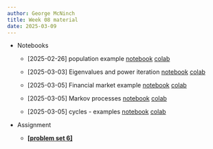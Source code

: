 ```yaml
---
author: George McNinch
title: Week 08 material
date: 2025-03-09
---
```


- Notebooks
  - [2025-02-26] population example
    [notebook](/course-content/week08-00--population.ipynb)
	[colab](https://colab.research.google.com/github/gmcninch-tufts/2025-Sp-Math087/blob/main/course-content/week08-00--population.ipynb)
  
  - [2025-03-03] Eigenvalues and power iteration
	  [notebook](/course-content/week08-01--eigen.ipynb                      )
	  [colab](https://colab.research.google.com/github/gmcninch-tufts/2025-Sp-Math087/blob/main/course-content/week08-01--eigen.ipynb)

  - [2025-03-05] Financial market example
      [notebook](/course-content/week08-02--financial-market-example.ipynb)
	  	  [colab](https://colab.research.google.com/github/gmcninch-tufts/2025-Sp-Math087/blob/main/course-content/week08-02--financial-market-example.ipynb)

  - [2025-03-05] Markov processes
	  [notebook](/course-content/week08-03--markov.ipynb)
	  [colab](https://colab.research.google.com/github/gmcninch-tufts/2025-Sp-Math087/blob/main/course-content/week08-03--markov.ipynb)
  
  - [2025-03-05] cycles - examples
	  [notebook](/course-content/week08-04--cycles.ipynb                       )
	  [colab](https://colab.research.google.com/github/gmcninch-tufts/2025-Sp-Math087/blob/main/course-content/week08-04--cycles.ipynb                       )
  

- Assignment

	- [**[problem set 6]**](/course-assignments/PS06--2025-03-09.pdf)
	
